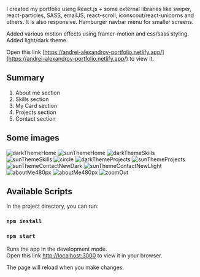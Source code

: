 I created my portfolio using React.js + some external libraries like swiper, react-particles, SASS, emailJS, react-scroll, iconscout/react-unicorns and others. It is also responsive.
Hamburger navbar menu for smaller screens. 

Added various motion effects using framer-motion and css/sass styling. Added light/dark theme.

Open this link [https://andrei-alexandrov-portfolio.netlify.app/](https://andrei-alexandrov-portfolio.netlify.app/) to view it.

## Summary
1. About me section
2. Skills section
3. My Card section
4. Projects section
5. Contact section

## Some images
![darkThemeHome](./src/images/gitHubImages/new-dark-home.png)
![sunThemeHome](./src/images/gitHubImages/new-light-home.png)
![darkThemeSkills](./src/images/gitHubImages/dark-theme-skills.png)
![sunThemeSkills](./src/images/gitHubImages/sun-theme-skills.png)
![circle](./src/images/gitHubImages/card-solo.png)
![darkThemeProjects](./src/images/gitHubImages/dark-theme-projects.png)
![sunThemeProjects](./src/images/gitHubImages/sun-theme-project-2.png)
![sunThemeContactNewDark](./src/images/gitHubImages/contact-dark-new.png)
![sunThemeContactNewLlight](./src/images/gitHubImages/contact-light-new.png)
![aboutMe480px](./src/images/gitHubImages/aboutMe480px.png)
![aboutMe480px](./src/images/gitHubImages/aboutMe480pxClosed.png)
![zoomOut](./src/images/gitHubImages/zoomOut.png)


## Available Scripts

In the project directory, you can run:

### `npm install`
### `npm start`

Runs the app in the development mode.\
Open this link [http://localhost:3000](http://localhost:3000) to view it in your browser.

The page will reload when you make changes.
